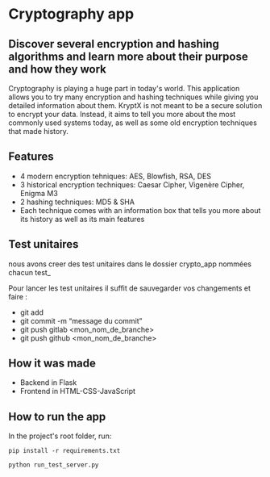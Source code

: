 <h1>Cryptography app</h1>
<h2>Discover several encryption and hashing algorithms and learn more about their purpose and how they work</h2>
<p>Cryptography is playing a huge part in today's world. This application allows you to try many encryption and hashing techniques while giving you detailed information about them. KryptX is not meant to be a secure solution to encrypt your data. Instead, it aims to tell you more about the most commonly used systems today, as well as some old encryption techniques that made history.</p>
<h2>Features</h2>

 - 4 modern encryption tehniques: AES, Blowfish, RSA, DES
 - 3 historical encryption techniques: Caesar Cipher, Vigenère Cipher, Enigma M3
 - 2 hashing techniques: MD5 & SHA
-  Each technique comes with an information box that tells you more about its history as well as its main features



<h2>Test unitaires</h2>

<p>nous avons creer des test unitaires dans le dossier crypto_app nommées chacun test_<nom_du_fichier_tester> </p>


Pour lancer les test unitaires il suffit de sauvegarder vos changements et faire : 

 - git add <nom du fichie>
 - git commit  -m “message du commit”
 - git push gitlab <mon_nom_de_branche>
 - git push github <mon_nom_de_branche>



<h2>How it was made</h2>

 -   Backend in Flask
 -   Frontend in HTML-CSS-JavaScript

<h2>How to run the app</h2>

In the project's root folder, run:

`pip install -r requirements.txt`

`python run_test_server.py`
